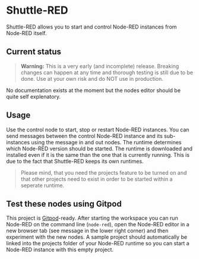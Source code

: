 # Shuttle-RED

Shuttle-RED allows you to start and control Node-RED instances from Node-RED itself.

## Current status

> **Warning:** This is a very early (and incomplete) release. Breaking changes can happen at any time and thorough testing is still due to be done. Use at your own risk and do NOT use in production.

No documentation exists at the moment but the nodes editor should be quite self explenatory.

## Usage

Use the control node to start, stop or restart Node-RED instances. You can send messages between the control Node-RED instance and its sub-instances using the message in and out nodes. The runtime determines which Node-RED version should be started. The runtime is downloaded and installed even if it is the same than the one that is currently running. This is due to the fact that Shuttle-RED keeps its own runtimes.

> Please mind, that you need the projects feature to be turned on and that other projects need to exist in order to be started within a seperate runtime.

## Test these nodes using Gitpod

This project is [Gitpod](https://gitpod.io/)-ready. After starting the workspace you can run Node-RED on the command line (```node-red```), open the Node-RED editor in a new browser tab (see message in the lower right corner) and then experiment with the new nodes. A sample project should automatically be linked into the projects folder of your Node-RED runtime so you can start a Node-RED instance with this empty project.